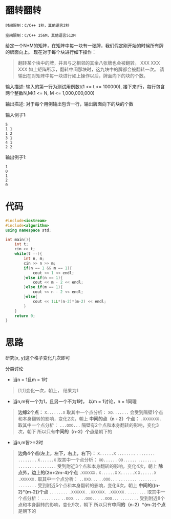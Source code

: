 # 翻转翻转
```
时间限制：C/C++ 1秒，其他语言2秒

空间限制：C/C++ 256M，其他语言512M
```
给定一个N*M的矩阵，在矩阵中每一块有一张牌，我们假定刚开始的时候所有牌的牌面向上。
现在对于每个块进行如下操作：
> 翻转某个块中的牌，并且与之相邻的其余八张牌也会被翻转。
XXX
XXX
XXX
如上矩阵所示，翻转中间那块时，这九块中的牌都会被翻转一次。
请输出在对矩阵中每一块进行如上操作以后，牌面向下的块的个数。

输入描述:
输入的第一行为测试用例数t(1 <= t <= 100000),
接下来t行，每行包含两个整数N,M(1 <= N, M <= 1,000,000,000)

输出描述:
对于每个用例输出包含一行，输出牌面向下的块的个数

输入例子1:
```
5
1 1
1 2
3 1
4 1
2 2
```

输出例子1:
```
1
0
1
2
0
```

# 代码

```cpp
#include<iostream>
#include<algorithm>
using namespace std;

int main(){
    int t;
    cin >> t;
    while(t --){
        int n, m;
        cin >> n >> m;
        if(n == 1 && m == 1){
            cout << 1 << endl;
        }else if(n == 1){
            cout << m - 2 << endl;
        }else if(m == 1){
            cout << n - 2 << endl;
        }else{
            cout << 1LL*(n-2)*(m-2) << endl;
        }
    }
    return 0;
}
```

# 思路

研究[x, y]这个格子变化几次即可

分类讨论

+ 当n = 1且m = 1时
>[1,1]变化一次，朝上， 结果为1

+ 当n,m有一个为1，且另一个不为1时， 以m = 1讨论，n = 1同理
>**边缘2个点：**
`X.......X`
取其中一个点分析：
`XO.......`
会受到隔壁1个点和本身翻转的影响，变化2次，朝上
**中间的点（n - 2）个点：**
`.XXXXXXX.`
取其中一个点分析：
`...OXO...`
隔壁有2个点和本身翻转的影响，变化3次，朝下
所以只有**中间的（n-2）个点**是朝下的

+ 当n,m皆>=2时
>**边角4个点(左上，左下，右上，右下)：**
`X......X`
`........`
`........`
`........`
`X......X`
取其中一个点分析：
`XO......`
`OO......`
`........`
`........`
`........`
受到附近3个点和本身翻转的影响，变化4次，朝上
**除点外，边上的(2n+2m-4)个点**
`.XXXXXX.`
`X......X`
`X......X`
`X......X`
`.XXXXXX.`
取其中一个点分析：
`..OXO...`
`..OOO...`
`........`
`........`
`........`
受到附近5个点和本身翻转的影响，变化6次，朝上
**中间的((n-2)\*(m-2))个点**
`........`
`.XXXXXX.`
`.XXXXXX.`
`.XXXXXX.`
`........`
取其中一个点分析：
`........`
`..OOO...`
`..OXO...`
`..OOO...`
`........`
受到附近8个点和本身翻转的影响，变化9次，朝下
所以只有**中间的（n-2）\*(m-2)个点**是朝下的